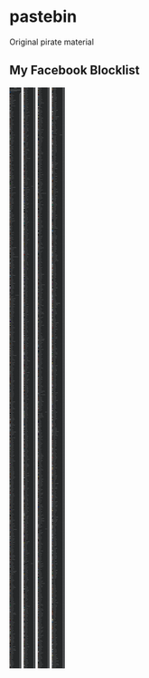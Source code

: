 # pastebin
Original pirate material

## My Facebook Blocklist

![](blocklist-01.png)
![](blocklist-02.png)
![](blocklist-03.png)
![](blocklist-04.png)
